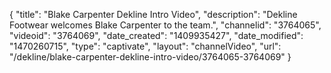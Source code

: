 {
    "title": "Blake Carpenter Dekline Intro Video",
    "description": "Dekline Footwear welcomes Blake Carpenter to the team.",
    "channelid": "3764065",
    "videoid": "3764069",
    "date_created": "1409935427",
    "date_modified": "1470260715",
    "type": "captivate",
    "layout": "channelVideo",
    "url": "\/dekline\/blake-carpenter-dekline-intro-video\/3764065-3764069"
}